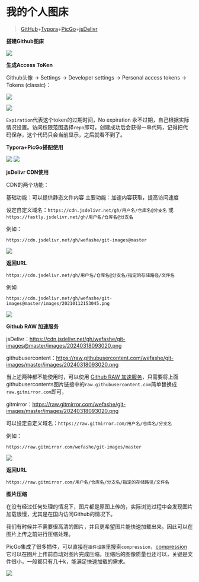 # 我的个人图床

> [GitHub](https://github.com/wefashe/git-images)+[Typora](https://www.typora.net/#windows)+[PicGo](https://github.com/Molunerfinn/PicGo/releases)+[jsDelivr](https://www.jsdelivr.com/?docs=gh "jsDelivr 是一个免费开源的 CDN 解决方案,是首个「打通中国大陆与海外的免费CDN服务」")



**搭建Github图床**

![](https://raw.gitmirror.com/wefashe/git-images/master/images/202403181027645.png)



**生成Access ToKen**

Github头像 -> Settings -> Developer settings -> Personal access tokens -> Tokens (classic)：

![](https://raw.gitmirror.com/wefashe/git-images/master/images/202403181033161.png)

![](https://raw.gitmirror.com/wefashe/git-images/master/images/202403181034949.png)

`Expiration`代表这个token的过期时间，No expiration 永不过期，自己根据实际情况设置。访问权限范围选择`repo`即可。创建成功后会获得一串代码，记得把代码保存，这个代码只会当前显示，之后就看不到了。



**Typora+PicGo搭配使用**

<img src="https://cdn.jsdelivr.net/gh/wefashe/git-images@master/images/20200310202556.png">

<img src="https://cdn.jsdelivr.net/gh/wefashe/git-images@master/images/20210112153557.png">



**jsDelivr CDN使用**

CDN的两个功能：

基础功能：可以提供静态文件内容
主要功能：加速内容获取，提高访问速度  

设定自定义域名：`https://cdn.jsdelivr.net/gh/用户名/仓库名@分支名` 或 `https://fastly.jsdelivr.net/gh/用户名/仓库名@分支名`

例如：

`https://cdn.jsdelivr.net/gh/wefashe/git-images@master`

<img src="https://cdn.jsdelivr.net/gh/wefashe/git-images@master/images/20210112155305.png">

**返回URL**

`https://cdn.jsdelivr.net/gh/用户名/仓库名@分支名/指定的存储路径/文件名`

例如

`https://cdn.jsdelivr.net/gh/wefashe/git-images@master/images/20210112153045.png`

<img src="https://cdn.jsdelivr.net/gh/wefashe/git-images@master/images/20210112175811.png">



**Github RAW 加速服务**

jsDelivr：<https://cdn.jsdelivr.net/gh/wefashe/git-images@master/images/20240318093020.png>

githubusercontent：<https://raw.githubusercontent.com/wefashe/git-images/master/images/20240318093020.png>

当上述两种都不能使用时，可以使用 [Github RAW 加速服务](https://gitmirror.com/raw.html)，只需要将上面githubusercontents图片链接中的`raw.githubusercontent.com`简单替换成`raw.gitmirror.com`即可，

gitmirror：<https://raw.gitmirror.com/wefashe/git-images/master/images/20240318093020.png>

可以设定自定义域名：`https://raw.gitmirror.com/用户名/仓库名/分支名`

例如：

`https://raw.gitmirror.com/wefashe/git-images/master`

![](https://raw.gitmirror.com/wefashe/git-images/master/images/202403181017592.png)

**返回URL**

`https://raw.gitmirror.com/用户名/仓库名/分支名/指定的存储路径/文件名` 





**图片压缩**

在没有经过任何处理的情况下，图片都是原图上传的，实际浏览过程中会发现图片加载很慢，尤其是在国内访问Github的情况下。

我们有时候并不需要很高清的图片，并且更希望图片能快速加载出来。因此可以在图片上传之前进行压缩处理。

PicGo集成了很多插件，可以直接在`插件设置`里搜索`compression`，[compression](https://github.com/Redns/picgo-plugin-compression) 它可以在图片上传前自动对图片完成压缩。压缩后的图像质量也还可以，关键是文件很小，一般都只有几十k，能满足快速加载的需求。

![](https://cdn.jsdelivr.net/gh/wefashe/git-images@master/images/20240318093941.png)
